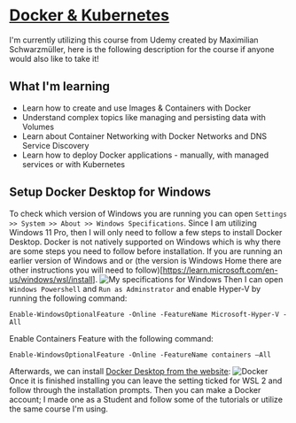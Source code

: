 # [Docker & Kubernetes](https://www.udemy.com/share/103IaC3@5G0-SQ_L9ghBhMFLdnkrUZJAl7q2eUVI4A234q8Y8LLcBmRGKWcDhkGKGDXmx6wVEA==/)

I'm currently utilizing this course from Udemy created by Maximilian Schwarzmüller, here is the following description for the course if anyone would also like to take it! 

## What I'm learning
- Learn how to create and use Images & Containers with Docker
- Understand complex topics like managing and persisting data with Volumes
- Learn about Container Networking with Docker Networks and DNS Service Discovery
- Learn how to deploy Docker applications - manually, with managed services or with Kubernetes

## Setup Docker Desktop for Windows 
To check which version of Windows you are running you can open `Settings >> System >> About >> Windows Specifications`. Since I am utilizing Windows 11 Pro, then I will only need to follow a few steps to install Docker Desktop. Docker is not natively supported on Windows which is why there are some steps you need to follow before installation. If you are running an earlier version of Windows and or (the version is Windows Home there are other instructions you will need to follow)[https://learn.microsoft.com/en-us/windows/wsl/install].
![My specifications for Windows](https://github.com/nicomcd/Docker/assets/35404943/ebed0b4e-aaa9-45df-8fc6-48286c1ec9b9)
Then I can open `Windows Powershell` and `Run as Adminstrator` and enable Hyper-V by running the following command:
```
Enable-WindowsOptionalFeature -Online -FeatureName Microsoft-Hyper-V -All
```
Enable Containers Feature with the following command:
```
Enable-WindowsOptionalFeature -Online -FeatureName containers –All
```
Afterwards, we can install [Docker Desktop from the website](https://www.docker.com/products/docker-desktop/):
![Docker](https://github.com/nicomcd/Docker/assets/35404943/90228874-c9dd-49ae-9194-561d081b8aed)
Once it is finished installing you can leave the setting ticked for WSL 2 and follow through the installation prompts. Then you can make a Docker account; I made one as a Student and follow some of the tutorials or utilize the same course I'm using.

